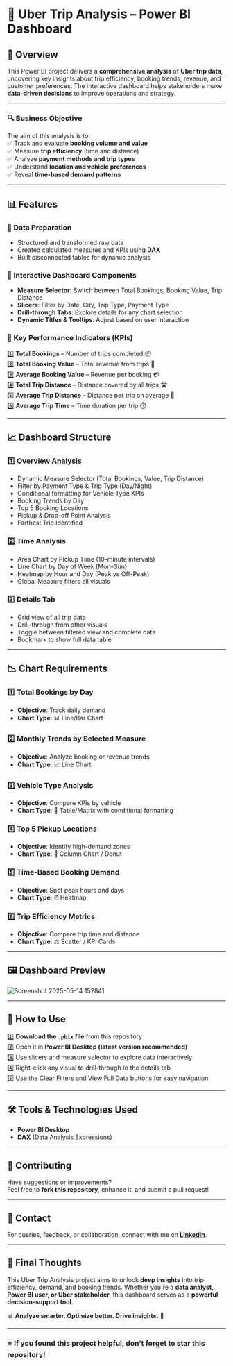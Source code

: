 # 🚖 Uber Trip Analysis – Power BI Dashboard

## 📌 Overview  
This Power BI project delivers a **comprehensive analysis** of **Uber trip data**, uncovering key insights about trip efficiency, booking trends, revenue, and customer preferences. The interactive dashboard helps stakeholders make **data-driven decisions** to improve operations and strategy.

---

### 🔍 **Business Objective**  
The aim of this analysis is to:  
✅ Track and evaluate **booking volume and value**  
✅ Measure **trip efficiency** (time and distance)  
✅ Analyze **payment methods and trip types**  
✅ Understand **location and vehicle preferences**  
✅ Reveal **time-based demand patterns**  

---

## 📊 Features  

### **🔹 Data Preparation**  
- Structured and transformed raw data  
- Created calculated measures and KPIs using **DAX**  
- Built disconnected tables for dynamic analysis  

### **🔹 Interactive Dashboard Components**  
- **Measure Selector**: Switch between Total Bookings, Booking Value, Trip Distance  
- **Slicers**: Filter by Date, City, Trip Type, Payment Type  
- **Drill-through Tabs**: Explore details for any chart selection  
- **Dynamic Titles & Tooltips**: Adjust based on user interaction  

### **🔹 Key Performance Indicators (KPIs)**  
1️⃣ **Total Bookings** – Number of trips completed 📦  
2️⃣ **Total Booking Value** – Total revenue from trips 💸  
3️⃣ **Average Booking Value** – Revenue per booking 💳  
4️⃣ **Total Trip Distance** – Distance covered by all trips 🛣️  
5️⃣ **Average Trip Distance** – Distance per trip on average 📏  
6️⃣ **Average Trip Time** – Time duration per trip ⏱️  

---

## 📈 Dashboard Structure  

### **1️⃣ Overview Analysis**  
- Dynamic Measure Selector (Total Bookings, Value, Trip Distance)  
- Filter by Payment Type & Trip Type (Day/Night)  
- Conditional formatting for Vehicle Type KPIs  
- Booking Trends by Day  
- Top 5 Booking Locations  
- Pickup & Drop-off Point Analysis  
- Farthest Trip Identified  

### **2️⃣ Time Analysis**  
- Area Chart by Pickup Time (10-minute intervals)  
- Line Chart by Day of Week (Mon–Sun)  
- Heatmap by Hour and Day (Peak vs Off-Peak)  
- Global Measure filters all visuals  

### **3️⃣ Details Tab**  
- Grid view of all trip data  
- Drill-through from other visuals  
- Toggle between filtered view and complete data  
- Bookmark to show full data table  

---

## 📉 Chart Requirements  

### **1️⃣ Total Bookings by Day**  
- **Objective**: Track daily demand  
- **Chart Type**: 📊 Line/Bar Chart  

### **2️⃣ Monthly Trends by Selected Measure**  
- **Objective**: Analyze booking or revenue trends  
- **Chart Type**: 📈 Line Chart  

### **3️⃣ Vehicle Type Analysis**  
- **Objective**: Compare KPIs by vehicle  
- **Chart Type**: 🧾 Table/Matrix with conditional formatting  

### **4️⃣ Top 5 Pickup Locations**  
- **Objective**: Identify high-demand zones  
- **Chart Type**: 📍 Column Chart / Donut  

### **5️⃣ Time-Based Booking Demand**  
- **Objective**: Spot peak hours and days  
- **Chart Type**: ⏰ Heatmap  

### **6️⃣ Trip Efficiency Metrics**  
- **Objective**: Compare trip time and distance  
- **Chart Type**: ⚖️ Scatter / KPI Cards  

---

## 🖼️ Dashboard Preview  

![Screenshot 2025-05-14 152841](https://github.com/user-attachments/assets/b43e0e6b-85bf-4f8e-9e94-2df84c3d254d)


---

## 🚀 How to Use  
1️⃣ **Download the `.pbix` file** from this repository  
2️⃣ Open it in **Power BI Desktop (latest version recommended)**  
3️⃣ Use slicers and measure selector to explore data interactively  
4️⃣ Right-click any visual to drill-through to the details tab  
5️⃣ Use the Clear Filters and View Full Data buttons for easy navigation  

---

## 🛠️ Tools & Technologies Used  
- **Power BI Desktop**  
- **DAX** (Data Analysis Expressions)  
 

---

## 📢 Contributing  
Have suggestions or improvements?  
Feel free to **fork this repository**, enhance it, and submit a pull request!  

---

## 📩 Contact  
For queries, feedback, or collaboration, connect with me on **[LinkedIn](https://www.linkedin.com/in/ojasbalsotra/)**.  

---

## 🌟 Final Thoughts  
This Uber Trip Analysis project aims to unlock **deep insights** into trip efficiency, demand, and booking trends. Whether you're a **data analyst, Power BI user, or Uber stakeholder**, this dashboard serves as a **powerful decision-support tool**.

📊 **Analyze smarter. Optimize better. Drive insights.** 🚗

---

### ⭐ If you found this project helpful, don't forget to **star** this repository!
